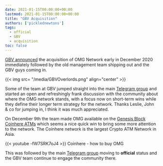 ```yaml
---
date: 2021-01-15T00:00:00+00:00
lastmod: 2021-01-15T00:00:00+00:00
title: "GBV Acquisition"
authors: ['picklednewtons']
tags:
  - official
  - GBV
  - acquisition
toc: false
---
```


[GBV announced](https://gbv.capital/gbv-omg-synqa/) the acquisition of OMG Network early in December 2020 immediately followed by the old management team shipping out and the GBV guys coming in.

{{< img src= "/media/GBVOverlords.png" align="center" >}}

Some of the team at GBV jumped straight into the main [Telegram group](https://t.me/OmiseGo)  and started an open and refreshingly frank discussion with the community about where the OMG network stands, with a focus now on short-term wins while they define their longer term strategy for the network. Thanks Leslie, John & co for jumping in, I think it was much appreciated.

On December 9th the team made OMG available on the [Genesis Block Coinhere ATMs](https://omg.network/omg-token-coinhere-atm/) which seems a nice quick win to bring some more attention to the network. The Coinhere network is the largest Crypto ATM Network in Asia.

{{< youtube -fW7SRK7oJ4 >}}
Coinhere - how to buy OMG

This was followed by the main [Telegram group](https://t.me/OmiseGo) moving to **official** status and the GBV team continue to engage the community there.